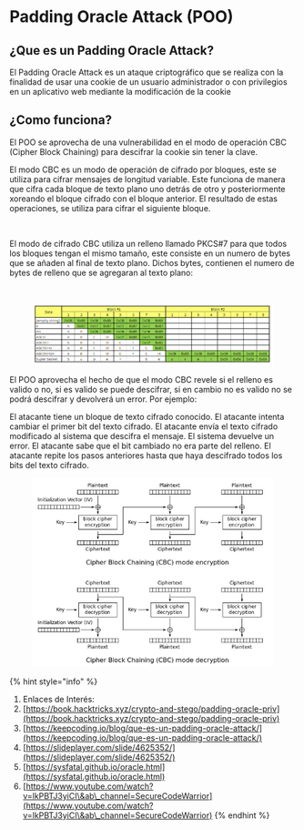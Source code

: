# Padding Oracle Attack (POO)

## ¿Que es un Padding Oracle Attack?

El Padding Oracle Attack es un ataque criptográfico que se realiza con la finalidad de usar una cookie de un usuario administrador o con privilegios en un aplicativo web mediante la modificación de la cookie

## ¿Como funciona?

El POO se aprovecha de una vulnerabilidad en el modo de operación CBC (Cipher Block Chaining) para descifrar la cookie sin tener la clave.

El modo CBC es un modo de operación de cifrado por bloques, este se utiliza para cifrar mensajes de longitud variable. Este funciona de manera que cifra cada bloque de texto plano uno detrás de otro y posteriormente xoreando el bloque cifrado con el bloque anterior. El resultado de estas operaciones, se utiliza para cifrar el siguiente bloque.

<figure><img src="https://upload.wikimedia.org/wikipedia/commons/thumb/8/80/CBC_encryption.svg/902px-CBC_encryption.svg.png" alt=""><figcaption></figcaption></figure>

El modo de cifrado CBC utiliza un relleno llamado PKCS#7 para que todos los bloques tengan el mismo tamaño, este consiste en un numero de bytes que se añaden al final de texto plano. Dichos bytes, contienen el numero de bytes de relleno que se agregaran al texto plano:

<figure><img src="../../.gitbook/assets/PKCS#5+_+PKCS#7+Padding+When+pad+with+n+bytes,+all+of+them+having+value+n..jpg" alt=""><figcaption></figcaption></figure>

<figure><img src="../../.gitbook/assets/padding.png" alt=""><figcaption></figcaption></figure>

El POO aprovecha el hecho de que el modo CBC revele si el relleno es valido o no, si es valido se puede descifrar, si en cambio no es valido no se podrá descifrar y devolverá un error. Por ejemplo:&#x20;

El atacante tiene un bloque de texto cifrado conocido. El atacante intenta cambiar el primer bit del texto cifrado. El atacante envía el texto cifrado modificado al sistema que descifra el mensaje. El sistema devuelve un error. El atacante sabe que el bit cambiado no era parte del relleno. El atacante repite los pasos anteriores hasta que haya descifrado todos los bits del texto cifrado.

<figure><img src="../../.gitbook/assets/CBC.png" alt=""><figcaption></figcaption></figure>





{% hint style="info" %}
1. Enlaces de Interés:
2. [https://book.hacktricks.xyz/crypto-and-stego/padding-oracle-priv](https://book.hacktricks.xyz/crypto-and-stego/padding-oracle-priv)
3. [https://keepcoding.io/blog/que-es-un-padding-oracle-attack/](https://keepcoding.io/blog/que-es-un-padding-oracle-attack/)
4. [https://slideplayer.com/slide/4625352/](https://slideplayer.com/slide/4625352/)
5. [https://sysfatal.github.io/oracle.html](https://sysfatal.github.io/oracle.html)
6. [https://www.youtube.com/watch?v=lkPBTJ3yiCI\&ab\_channel=SecureCodeWarrior](https://www.youtube.com/watch?v=lkPBTJ3yiCI\&ab\_channel=SecureCodeWarrior)
{% endhint %}
